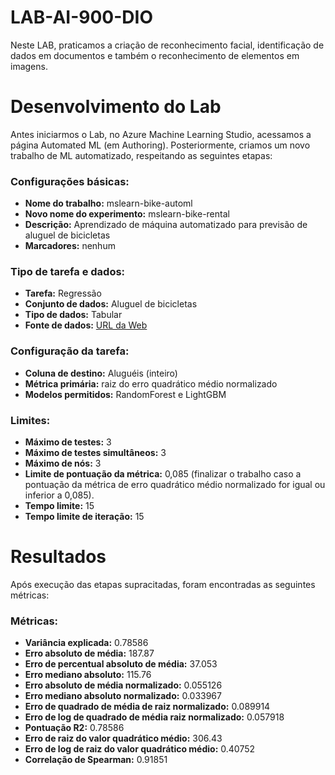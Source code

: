 # LAB-AI-900-DIO
Neste LAB, praticamos a criação de reconhecimento facial, identificação de dados em documentos e também o reconhecimento de elementos em imagens.

# Desenvolvimento do Lab
Antes iniciarmos o Lab, no Azure Machine Learning Studio, acessamos a página Automated ML (em Authoring). Posteriormente, criamos um novo trabalho de ML automatizado, respeitando as seguintes etapas:

### Configurações básicas:
- **Nome do trabalho:** mslearn-bike-automl
- **Novo nome do experimento:** mslearn-bike-rental
- **Descrição:** Aprendizado de máquina automatizado para previsão de aluguel de bicicletas
- **Marcadores:** nenhum

### Tipo de tarefa e dados:
- **Tarefa:** Regressão
- **Conjunto de dados:** Aluguel de bicicletas
- **Tipo de dados:** Tabular
- **Fonte de dados:** [URL da Web](https://aka.ms/bike-rentals)

### Configuração da tarefa:
- **Coluna de destino:** Aluguéis (inteiro)
- **Métrica primária:** raiz do erro quadrático médio normalizado
- **Modelos permitidos:** RandomForest e LightGBM

### Limites:
- **Máximo de testes:** 3
- **Máximo de testes simultâneos:** 3
- **Máximo de nós:** 3
- **Limite de pontuação da métrica:** 0,085 (finalizar o trabalho caso a pontuação da métrica de erro quadrático médio normalizado for igual ou inferior a 0,085).
- **Tempo limite:** 15
- **Tempo limite de iteração:** 15

# Resultados
Após execução das etapas supracitadas, foram encontradas as seguintes métricas:

### Métricas:
- **Variância explicada:** 0.78586
- **Erro absoluto de média:** 187.87
- **Erro de percentual absoluto de média:** 37.053
- **Erro mediano absoluto:** 115.76
- **Erro absoluto de média normalizado:** 0.055126
- **Erro mediano absoluto normalizado:** 0.033967
- **Erro de quadrado de média de raiz normalizado:** 0.089914
- **Erro de log de quadrado de média raiz normalizado:** 0.057918
- **Pontuação R2:** 0.78586
- **Erro de raiz do valor quadrático médio:** 306.43
- **Erro de log de raiz do valor quadrático médio:** 0.40752
- **Correlação de Spearman:** 0.91851
